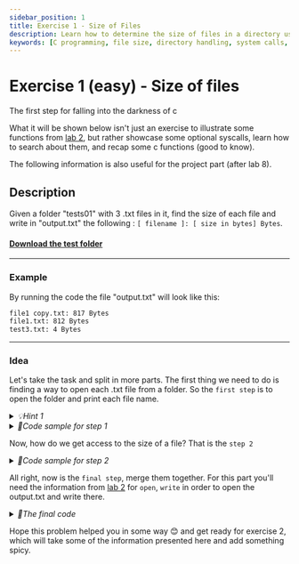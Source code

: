 ```yaml
---
sidebar_position: 1
title: Exercise 1 - Size of Files
description: Learn how to determine the size of files in a directory using C programming. This exercise covers directory handling, file operations, and system calls.
keywords: [C programming, file size, directory handling, system calls, file operations]
---
```


# Exercise 1 (easy) - Size of files

The first step for falling into the darkness of c

What it will be shown below isn't just an exercise to illustrate some functions from
[lab 2](https://cs.unibuc.ro/~pirofti/so/so-lab-2.pdf), but rather showcase some optional syscalls,
learn how to search about them, and recap some c functions (good to know).

The following information is also useful for the project part (after lab 8).

## Description

Given a folder "tests01" with 3 .txt files in it, find the size of each file and write in "output.txt" the following : `[ filename ]: [ size in bytes] Bytes`.

#### [Download the test folder](/downloads/tests01.zip)

---

### Example

By running the code the file "output.txt" will look like this:

```txt
file1 copy.txt: 817 Bytes
file1.txt: 812 Bytes
test3.txt: 4 Bytes
```

---

### Idea

Let's take the task and split in more parts. The first thing we need to do is finding a way to open each .txt file from a folder.
So the `first step` is to open the folder and print each file name.

<details>
  <summary><i>💡Hint 1</i></summary>

Read about `opendir()`, `readdir()` and `dirent` (a structure);

</details>

<details>
  <summary><i>🤖Code sample for step 1</i></summary>

```c
#include <stdio.h>
#include <dirent.h>
int main() {
    struct dirent *entry;
    DIR *dir = opendir("tests01");
    while((entry = readdir(dir)) != NULL) {
        printf("%s\n", entry->d_name);
    }
    closedir(dir);
}
```

> Did we actually make 'ls' ?

</details>

Now, how do we get access to the size of a file? That is the `step 2`

<details>
<summary><i>🤖Code sample for step 2</i></summary>

```c
       struct stat st;
       char path[265];
       snprintf(path, sizeof(path), "tests01/%s", entry->d_name);
       stat(path, &st); //stat will need a path and it will start from the location of the .c file.

       int size = st.st_size; //tadaa
```

</details>

All right, now is the `final step`, merge them together. For this part you'll need the information from [lab 2](https://cs.unibuc.ro/~pirofti/so/so-lab-2.pdf)
for `open`, `write` in order to open the output.txt and write there.

<details>
<summary><i>🤖The final code</i></summary>

```c

#include <unistd.h>
#include <fcntl.h>
#include <stdlib.h>
#include <sys/types.h>
#include <sys/stat.h>
#include <errno.h>
#include <stdio.h>
#include <string.h>
#include <dirent.h>
int main() {
    int destination_fd = open("output.txt", O_WRONLY | O_CREAT | O_TRUNC, 0644);

    struct dirent *entry; //information about a file from a director
    DIR *dir = opendir("tests01");

    while((entry = readdir(dir)) != NULL) {
        if (strcmp(entry->d_name, ".") == 0 || strcmp(entry->d_name, "..") == 0) {
            continue;
        }

        struct stat st;
        char path[265];
        snprintf(path, sizeof(path), "tests01/%s", entry->d_name);
        stat(path, &st);

        write(destination_fd, entry->d_name, strlen(entry->d_name));
        write(destination_fd, ": ", 2);

        char size_str[32];
        snprintf(size_str, sizeof(size_str), "%ld Bytes\n", st.st_size);
        write(destination_fd, size_str, strlen(size_str));
    }
    closedir(dir);
    close(destination_fd);
    return 0;
}

```

</details>

Hope this problem helped you in some way 😊 and get ready for exercise 2, which will take some of the information presented here
and add something spicy.
